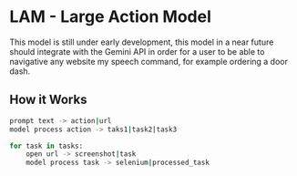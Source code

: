 # LAM - Large Action Model

This model is still under early development, this model in a near future should integrate with the Gemini API in order for a user to be able to navigative any website my speech command, for example ordering a door dash.

## How it Works

```bash
prompt text -> action|url
model process action -> taks1|task2|task3

for task in tasks:
    open url -> screenshot|task
    model process task -> selenium|processed_task
```